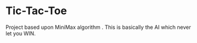# Tic-Tac-Toe
Project based upon MiniMax algorithm . This is basically the AI which never let you WIN. 
